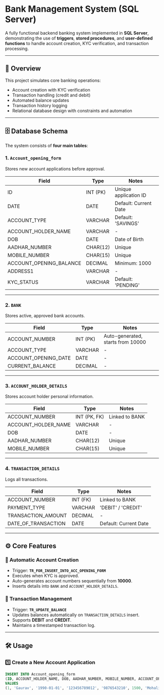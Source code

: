 # Bank Management System (SQL Server)

A fully functional backend banking system implemented in **SQL Server**, demonstrating the use of **triggers**, **stored procedures**, and **user-defined functions** to handle account creation, KYC verification, and transaction processing.

---

## 📌 Overview
This project simulates core banking operations:
- Account creation with KYC verification
- Transaction handling (credit and debit)
- Automated balance updates
- Transaction history logging
- Relational database design with constraints and automation

---

## 🗄 Database Schema

The system consists of **four main tables**:

### 1. `Account_opening_form`
Stores new account applications before approval.

| Field | Type | Notes |
|-------|------|-------|
| ID | INT (PK) | Unique application ID |
| DATE | DATE | Default: Current Date |
| ACCOUNT_TYPE | VARCHAR | Default: 'SAVINGS' |
| ACCOUNT_HOLDER_NAME | VARCHAR | - |
| DOB | DATE | Date of Birth |
| AADHAR_NUMBER | CHAR(12) | Unique |
| MOBILE_NUMBER | CHAR(15) | Unique |
| ACCOUNT_OPENING_BALANCE | DECIMAL | Minimum: 1000 |
| ADDRESS1 | VARCHAR | - |
| KYC_STATUS | VARCHAR | Default: 'PENDING' |

---

### 2. `BANK`
Stores active, approved bank accounts.

| Field | Type | Notes |
|-------|------|-------|
| ACCOUNT_NUMBER | INT (PK) | Auto-generated, starts from 10000 |
| ACCOUNT_TYPE | VARCHAR | - |
| ACCOUNT_OPENING_DATE | DATE | - |
| CURRENT_BALANCE | DECIMAL | - |

---

### 3. `ACCOUNT_HOLDER_DETAILS`
Stores account holder personal information.

| Field | Type | Notes |
|-------|------|-------|
| ACCOUNT_NUMBER | INT (PK, FK) | Linked to BANK |
| ACCOUNT_HOLDER_NAME | VARCHAR | - |
| DOB | DATE | - |
| AADHAR_NUMBER | CHAR(12) | Unique |
| MOBILE_NUMBER | CHAR(15) | Unique |

---

### 4. `TRANSACTION_DETAILS`
Logs all transactions.

| Field | Type | Notes |
|-------|------|-------|
| ACCOUNT_NUMBER | INT (FK) | Linked to BANK |
| PAYMENT_TYPE | VARCHAR | 'DEBIT' / 'CREDIT' |
| TRANSACTION_AMOUNT | DECIMAL | - |
| DATE_OF_TRANSACTION | DATE | Default: Current Date |

---

## ⚙️ Core Features

### 🔹 Automatic Account Creation
- Trigger: **`TR_FOR_INSERT_INTO_ACC_OPENING_FORM`**
- Executes when KYC is approved.
- Auto-generates account numbers sequentially from **10000**.
- Inserts details into `BANK` and `ACCOUNT_HOLDER_DETAILS`.

### 🔹 Transaction Management
- Trigger: **`TR_UPDATE_BALANCE`**
- Updates balances automatically on `TRANSACTION_DETAILS` insert.
- Supports **DEBIT** and **CREDIT**.
- Maintains a timestamped transaction log.

---

## 🛠 Usage

### 1️⃣ Create a New Account Application
```sql
INSERT INTO Account_opening_form 
(ID, ACCOUNT_HOLDER_NAME, DOB, AADHAR_NUMBER, MOBILE_NUMBER, ACCOUNT_OPENING_BALANCE, ADDRESS1)
VALUES 
(1, 'Gaurav', '1990-01-01', '123456789012', '9876543210', 1500, 'Mohali');
